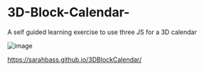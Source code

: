 # 3D-Block-Calendar-
A self guided learning exercise to use three JS for a 3D calendar

![image](https://github.com/user-attachments/assets/d39da17c-ba2a-4e6f-9caa-8226a304c94d)

https://sarahbass.github.io/3DBlockCalendar/
